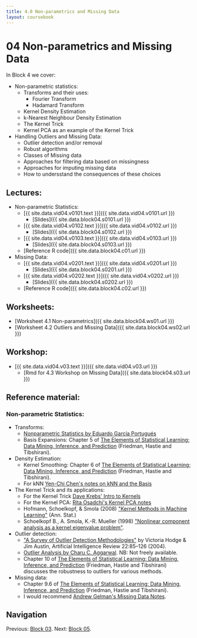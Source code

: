```yaml
---
title: 4.0 Non-parametrics and Missing Data
layout: coursebook
---
```

# 04 Non-parametrics and Missing Data

In Block 4 we cover:

* Non-parametric statistics:
  * Transforms and their uses:
    - Fourier Transform
	- Hadamard Transform
  * Kernel Density Estimation
  * k-Nearest Neighbour Density Estimation
  * The Kernel Trick
  * Kernel PCA as an example of the Kernel Trick
* Handling Outliers and Missing Data:
  * Outlier detection and/or removal
  * Robust algorithms
  * Classes of Missing data
  * Approaches for filtering data based on missingness
  * Approaches for imputing missing data
  * How to undersstand the consequences of these choices

## Lectures:

* Non-parametric Statistics:
  * [{{ site.data.vid04.v0101.text }}]({{ site.data.vid04.v0101.url }})
    * [Slides]({{ site.data.block04.s0101.url }})
  * [{{ site.data.vid04.v0102.text }}]({{ site.data.vid04.v0102.url }})
    * [Slides]({{ site.data.block04.s0102.url }})
  * [{{ site.data.vid04.v0103.text }}]({{ site.data.vid04.v0103.url }})
    * [Slides]({{ site.data.block04.s0103.url }})
  * [Reference R code]({{ site.data.block04.c01.url }})
* Missing Data:
  * [{{ site.data.vid04.v0201.text }}]({{ site.data.vid04.v0201.url }})
    * [Slides]({{ site.data.block04.s0201.url }})
  * [{{ site.data.vid04.v0202.text }}]({{ site.data.vid04.v0202.url }})
    * [Slides]({{ site.data.block04.s0202.url }})
  * [Reference R code]({{ site.data.block04.c02.url }})
  
## Worksheets:

* [Worksheet 4.1 Non-parametrics]({{ site.data.block04.ws01.url }}) 
* [Worksheet 4.2 Outliers and Missing Data]({{ site.data.block04.ws02.url }})

## Workshop:

* [{{ site.data.vid04.v03.text }}]({{ site.data.vid04.v03.url }})
  * [Rmd for 4.3 Workshop on Missing Data]({{ site.data.block04.s03.url }})

## Reference material:

### Non-parametric Statistics:

* Transforms:
  * [Nonparametric Statistics by Eduardo García Portugués](https://bookdown.org/egarpor/NP-UC3M/)
  * Basis Expansions: Chapter 5 of [The Elements of Statistical Learning: Data Mining, Inference, and Prediction](https://web.stanford.edu/~hastie/Papers/ESLII.pdf) (Friedman, Hastie and Tibshirani).
* Density Estimation:
  * Kernel Smoothing: Chapter 6 of [The Elements of Statistical Learning: Data Mining, Inference, and Prediction](https://web.stanford.edu/~hastie/Papers/ESLII.pdf) (Friedman, Hastie and Tibshirani).
  * For kNN [Yen-Chi Chen's notes on kNN and the Basis](http://faculty.washington.edu/yenchic/18W_425/Lec7_knn_basis.pdf)
* The Kernel Trick and its applications:
  * For the Kernel Trick [Dave Krebs' Intro to Kernels](https://people.cs.pitt.edu/~milos/courses/cs3750-Fall2007/lectures/class-kernels.pdf)
  * For the Kernel PCA: [Rita Osadchi's Kernel PCA notes](http://www.cs.haifa.ac.il/~rita/uml_course/lectures/KPCA.pdf)
  * Hofmann, Schoelkopf, & Smola (2008) ["Kernel Methods in Machine Learning"](https://www.ccs.neu.edu/home/vip/teach/MLcourse/6_SVM_kernels/materials/0701907.pdf) (Ann. Stat.)
  * Schoelkopf B., A. Smola, K.-R. Mueller (1998) ["Nonlinear component analysis as a kernel eigenvalue problem"](https://www.mlpack.org/papers/kpca.pdf).
* Outlier detection:
  * ["A Survey of Outlier Detection Methodologies"](https://link.springer.com/article/10.1023/B:AIRE.0000045502.10941.a9) by Victoria Hodge & Jim Austin, Artificial Intelligence Review 22:85–126 (2004).
  * [Outlier Analysis by Charu C. Aggarwal](https://link.springer.com/chapter/10.1007/978-3-319-14142-8_8). NB: Not freely available.
  * Chapter 10 of [The Elements of Statistical Learning: Data Mining, Inference, and Prediction](https://web.stanford.edu/~hastie/Papers/ESLII.pdf) (Friedman, Hastie and Tibshirani) discusses the robustness to outliers for various methods.
* Missing data:
  * Chapter 9.6 of [The Elements of Statistical Learning: Data Mining, Inference, and Prediction](https://web.stanford.edu/~hastie/Papers/ESLII.pdf) (Friedman, Hastie and Tibshirani).
  * I would recommend [Andrew Gelman's Missing Data Notes](http://www.stat.columbia.edu/~gelman/arm/missing.pdf).
  
## Navigation

Previous: [Block 03](03.md).
Next: [Block 05](05.md).
